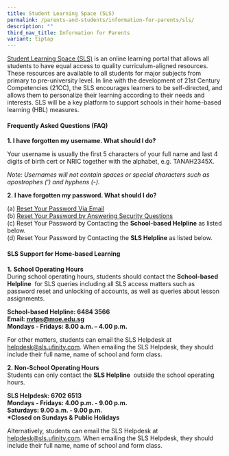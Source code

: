```yaml
---
title: Student Learning Space (SLS)
permalink: /parents-and-students/information-for-parents/sls/
description: ""
third_nav_title: Information for Parents
variant: tiptap
---
```

[Student Learning Space (SLS)](https://vle.learning.moe.edu.sg/login)&nbsp;is an online learning portal that allows all students to have equal access to quality curriculum-aligned resources. These resources are available to all students for major subjects from primary to pre-university level. In line with the development of 21st Century Competencies (21CC), the SLS encourages learners to be self-directed, and allows them to personalize their learning according to their needs and interests. SLS will be a key platform to support schools in their home-based learning (HBL) measures.

#### Frequently Asked Questions (FAQ)

**1\. I have forgotten my username. What should I do?**

Your username is usually the first 5 characters of your full name and last 4 digits of birth cert or NRIC together with the alphabet, e.g. TANAH2345X.

_Note: Usernames will not contain spaces or special characters such as apostrophes (') and hyphens (-)._

**2.&nbsp;I have forgotten my password. What should I do?**

(a) [Reset Your Password Via Email](/files/SLS/Reset%20Your%20Password%20Via%20Email.pdf) <br>
(b) [Reset Your Password by Answering Security Questions](/files/SLS/Reset%20Your%20Password%20by%20Answering%20Security%20Questions.pdf) <br>
(c) Reset Your Password by Contacting the&nbsp;**School-based Helpline**&nbsp;as listed below. <br>
(d) Reset Your Password by Contacting the&nbsp;**SLS Helpline**&nbsp;as listed below. <br>

#### SLS Support for Home-based Learning

**1.**&nbsp;**School Operating Hours** <br>
During school operating hours, students should contact the&nbsp;**School-based Helpline**&nbsp; for SLS queries including all SLS access matters such as password reset and unlocking of accounts, as well as queries about lesson assignments.

**School-based Helpline: 6484 3566** <br>
**Email: nvtps@moe.edu.sg** <br>
**Mondays - Fridays: 8.00 a.m. – 4.00 p.m.** <br>

For other matters, students can email the SLS Helpdesk at helpdesk@sls.ufinity.com. When emailing the SLS Helpdesk, they should include their full name, name of school and form class.

**2.&nbsp;Non-School Operating Hours** <br>
Students can only contact the&nbsp;**SLS Helpline**&nbsp; outside the school operating hours.

**SLS Helpdesk: 6702 6513**<br>
**Mondays - Fridays: 4.00 p.m. - 9.00 p.m.**<br>
**Saturdays: 9.00 a.m. - 9.00 p.m.**<br>
**\*Closed on Sundays &amp; Public Holidays**<br>

Alternatively, students can email the SLS Helpdesk at [helpdesk@sls.ufinity.com](helpdesk@sls.ufinity.com). When emailing the SLS Helpdesk, they should include their full name, name of school and form class.